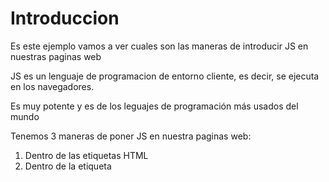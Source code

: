 # Introduccion

Es este ejemplo vamos a ver cuales son las maneras de introducir JS en nuestras paginas web

JS es un lenguaje de programacion de entorno cliente, es decir, se ejecuta en los navegadores.

Es muy potente y es de los leguajes de programación más usados del mundo

Tenemos 3 maneras de poner JS en nuestra paginas web:
1. Dentro de las etiquetas HTML
2. Dentro de la etiqueta <script>
3. Importando un fichero js

## Caracteristicas

JavaScript es un lenguaje NO TIPADO, es decir las variables no tienen tipo, por lo tanto cuando declaramos una variable podemos apuntar con ella a cualquier tipo de datos. Por ejemplo, java es un lenguaje tipado, por lo tanto cuando creamos una variable debemos de decirle de que tipo es, y solamente podemos guardar dentro un valor de dicho tipo.
